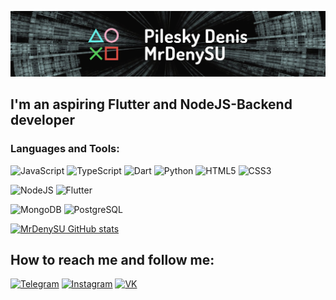 [![Header](https://github.com/mrdenysu/mrdenysu/raw/master/assets/header.jpeg)](https://github.com/mrdenysu)

## I'm an aspiring Flutter and NodeJS-Backend developer

### Languages and Tools:

![JavaScript](https://img.shields.io/badge/-JavaScript-090909?style=for-the-badge&logo=JavaScript&logoColor=F7DF1E)
![TypeScript](https://img.shields.io/badge/-TypeScript-090909?style=for-the-badge&logo=TypeScript&logoColor=3178C6)
![Dart](https://img.shields.io/badge/-Dart-090909?style=for-the-badge&logo=dart&logoColor=26A5E4)
![Python](https://img.shields.io/badge/-Python-090909?style=for-the-badge&logo=Python&logoColor=3776AB)
![HTML5](https://img.shields.io/badge/-HTML-090909?style=for-the-badge&logo=HTML5&logoColor=E34F26)
![CSS3](https://img.shields.io/badge/-CSS-090909?style=for-the-badge&logo=CSS3&logoColor=1572B6)

![NodeJS](https://img.shields.io/badge/-NodeJS-090909?style=for-the-badge&logo=Nodemon&logoColor=339933)
![Flutter](https://img.shields.io/badge/-Flutter-090909?style=for-the-badge&logo=flutter&logoColor=4680C2)

![MongoDB](https://img.shields.io/badge/-MongoDB-090909?style=for-the-badge&logo=MongoDB&logoColor=47A248)
![PostgreSQL](https://img.shields.io/badge/-PostgreSQL-090909?style=for-the-badge&logo=PostgreSQL&logoColor=336791)

[![MrDenySU GitHub stats](https://github-readme-stats.vercel.app/api?username=mrdenysu&count_private=true&show_icons=true&theme=radical)](https://github.com/anuraghazra/github-readme-stats)

## How to reach me and follow me:

[![Telegram](https://img.shields.io/badge/-Telegram-090909?style=for-the-badge&logo=Telegram&logoColor=26A5E4)](https://t.me/mrdenysu)
[![Instagram](https://img.shields.io/badge/-Instagram-090909?style=for-the-badge&logo=Instagram&logoColor=E4405F)](https://www.instagram.com/denial_pilesky/?hl=en)
[![VK](https://img.shields.io/badge/-VK-090909?style=for-the-badge&logo=VK&logoColor=4680C2)](https://vk.com/mrdenysu)
